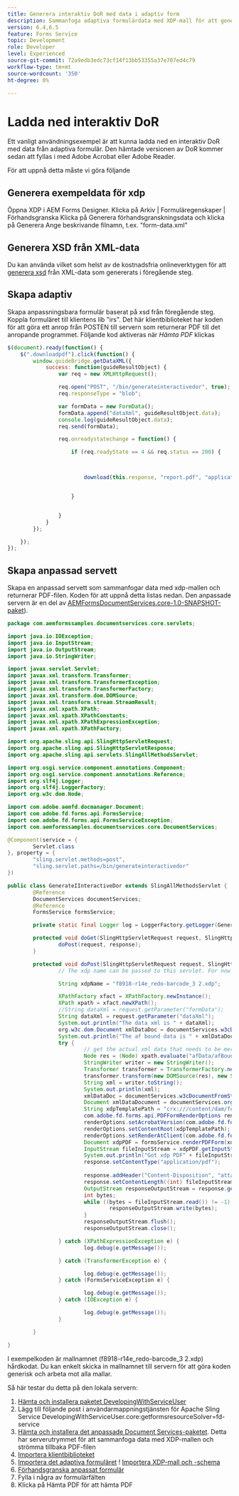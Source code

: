 ```yaml
---
title: Generera interaktiv DoR med data i adaptiv form
description: Sammanfoga adaptiva formulärdata med XDP-mall för att generera en nedladdningsbar PDF
version: 6.4,6.5
feature: Forms Service
topic: Development
role: Developer
level: Experienced
source-git-commit: 72a9edb3edc73cf14f13bb53355a37e707ed4c79
workflow-type: tm+mt
source-wordcount: '350'
ht-degree: 0%

---
```



# Ladda ned interaktiv DoR

Ett vanligt användningsexempel är att kunna ladda ned en interaktiv DoR med data från adaptiva formulär. Den hämtade versionen av DoR kommer sedan att fyllas i med Adobe Acrobat eller Adobe Reader.

För att uppnå detta måste vi göra följande

## Generera exempeldata för xdp

Öppna XDP i AEM Forms Designer.
Klicka på Arkiv | Formuläregenskaper | Förhandsgranska Klicka på Generera förhandsgranskningsdata och klicka på Generera Ange beskrivande filnamn, t.ex. &quot;form-data.xml&quot;

## Generera XSD från XML-data

Du kan använda vilket som helst av de kostnadsfria onlineverktygen för att [generera xsd](https://www.freeformatter.com/xsd-generator.html) från XML-data som genererats i föregående steg.

## Skapa adaptiv

Skapa anpassningsbara formulär baserat på xsd från föregående steg. Koppla formuläret till klientens lib &quot;irs&quot;. Det här klientbiblioteket har koden för att göra ett anrop från POSTEN till servern som returnerar PDF till det anropande programmet. Följande kod aktiveras när _Hämta PDF_ klickas

```javascript
$(document).ready(function() {
    $(".downloadpdf").click(function() {
        window.guideBridge.getDataXML({
            success: function(guideResultObject) {
                var req = new XMLHttpRequest();

                req.open("POST", "/bin/generateinteractivedor", true);
                req.responseType = "blob";

                var formData = new FormData();
                formData.append("dataXml", guideResultObject.data);
                console.log(guideResultObject.data);
                req.send(formData);

                req.onreadystatechange = function() {

                    if (req.readyState == 4 && req.status == 200) {



                        download(this.response, "report.pdf", "application/pdf");


                    }


                }
            }
        });

    });
});
```



## Skapa anpassad servett

Skapa en anpassad servett som sammanfogar data med xdp-mallen och returnerar PDF-filen. Koden för att uppnå detta listas nedan. Den anpassade servern är en del av [AEMFormsDocumentServices.core-1.0-SNAPSHOT-paket](/help/forms/assets/common-osgi-bundles/DevelopingWithServiceUser.jar)).

```java
package com.aemformssamples.documentservices.core.servlets;

import java.io.IOException;
import java.io.InputStream;
import java.io.OutputStream;
import java.io.StringWriter;

import javax.servlet.Servlet;
import javax.xml.transform.Transformer;
import javax.xml.transform.TransformerException;
import javax.xml.transform.TransformerFactory;
import javax.xml.transform.dom.DOMSource;
import javax.xml.transform.stream.StreamResult;
import javax.xml.xpath.XPath;
import javax.xml.xpath.XPathConstants;
import javax.xml.xpath.XPathExpressionException;
import javax.xml.xpath.XPathFactory;

import org.apache.sling.api.SlingHttpServletRequest;
import org.apache.sling.api.SlingHttpServletResponse;
import org.apache.sling.api.servlets.SlingAllMethodsServlet;

import org.osgi.service.component.annotations.Component;
import org.osgi.service.component.annotations.Reference;
import org.slf4j.Logger;
import org.slf4j.LoggerFactory;
import org.w3c.dom.Node;

import com.adobe.aemfd.docmanager.Document;
import com.adobe.fd.forms.api.FormsService;
import com.adobe.fd.forms.api.FormsServiceException;
import com.aemformssamples.documentservices.core.DocumentServices;

@Component(service = {
        Servlet.class
}, property = {
        "sling.servlet.methods=post",
        "sling.servlet.paths=/bin/generateinteractivedor"
})

public class GenerateIInteractiveDor extends SlingAllMethodsServlet {
        @Reference
        DocumentServices documentServices;
        @Reference
        FormsService formsService;

        private static final Logger log = LoggerFactory.getLogger(GenerateIInteractiveDor.class);

        protected void doGet(SlingHttpServletRequest request, SlingHttpServletResponse response) {
                doPost(request, response);
        }

        protected void doPost(SlingHttpServletRequest request, SlingHttpServletResponse response) {
                // The xdp name can be passed to this servlet. For now it have been hardocded.

                String xdpName = "f8918-r14e_redo-barcode_3 2.xdp";

                XPathFactory xfact = XPathFactory.newInstance();
                XPath xpath = xfact.newXPath();
                //String dataXml = request.getParameter("formData");
                String dataXml = request.getParameter("dataXml");
                System.out.println("The data xml is " + dataXml);
                org.w3c.dom.Document xmlDataDoc = documentServices.w3cDocumentFromStrng(dataXml);
                System.out.println("The af bound data is " + xmlDataDoc.getElementsByTagName("topmostSubform").getLength());
                try {
                        // get the actual xml data that needs to be merged with the template. This can be made more generic
                        Node res = (Node) xpath.evaluate("afData/afBoundData/topmostSubform", xmlDataDoc, XPathConstants.NODE);
                        StringWriter writer = new StringWriter();
                        Transformer transformer = TransformerFactory.newInstance().newTransformer();
                        transformer.transform(new DOMSource(res), new StreamResult(writer));
                        String xml = writer.toString();
                        System.out.println(xml);
                        xmlDataDoc = documentServices.w3cDocumentFromStrng(xml);
                        Document xmlDataDocument = documentServices.orgw3cDocumentToAEMFDDocument(xmlDataDoc);
                        String xdpTemplatePath = "crx:///content/dam/formsanddocuments";
                        com.adobe.fd.forms.api.PDFFormRenderOptions renderOptions = new com.adobe.fd.forms.api.PDFFormRenderOptions();
                        renderOptions.setAcrobatVersion(com.adobe.fd.forms.api.AcrobatVersion.Acrobat_11);
                        renderOptions.setContentRoot(xdpTemplatePath);
                        renderOptions.setRenderAtClient(com.adobe.fd.forms.api.RenderAtClient.NO);
                        Document xdpPDF = formsService.renderPDFForm(xdpName, xmlDataDocument, renderOptions);
                        InputStream fileInputStream = xdpPDF.getInputStream();
                        System.out.println("Got xdp PDF" + fileInputStream.available());
                        response.setContentType("application/pdf");
                        
                        response.addHeader("Content-Disposition", "attachment; filename=" + xdpName.replace("xdp", "pdf"));
                        response.setContentLength((int) fileInputStream.available());
                        OutputStream responseOutputStream = response.getOutputStream();
                        int bytes;
                        while ((bytes = fileInputStream.read()) != -1) {
                                responseOutputStream.write(bytes);
                        }
                        responseOutputStream.flush();
                        responseOutputStream.close();

                } catch (XPathExpressionException e) {
                        log.debug(e.getMessage());

                } catch (TransformerException e) {

                        log.debug(e.getMessage());
                } catch (FormsServiceException e) {

                        log.debug(e.getMessage());
                } catch (IOException e) {

                        log.debug(e.getMessage());
                }

        }

}
```

I exempelkoden är mallnamnet (f8918-r14e_redo-barcode_3 2.xdp) hårdkodat. Du kan enkelt skicka in mallnamnet till servern för att göra koden generisk och arbeta mot alla mallar.


Så här testar du detta på den lokala servern:
1. [Hämta och installera paketet DevelopingWithServiceUser](/help/forms/assets/common-osgi-bundles/DevelopingWithServiceUser.jar)
1. Lägg till följande post i användarmappningstjänsten för Apache Sling Service DevelopingWithServiceUser.core:getformsresourceSolver=fd-service
1. [Hämta och installera det anpassade Document Services-paketet](/hep/forms/assets/common-osgi-bundles/AEMFormsDocumentServices.core-1.0-SNAPSHOT.jar). Detta har serverutrymmet för att sammanfoga data med XDP-mallen och strömma tillbaka PDF-filen
1. [Importera klientbiblioteket](assets/irs.zip)
1. [Importera det adaptiva formuläret](assets/f8918complete.zip)
! [Importera XDP-mall och -schema](assets/xdp-template-and-xsd.zip)
1. [Förhandsgranska anpassat formulär](http://localhost:4502/content/dam/formsanddocuments/f8918complete/jcr:content?wcmmode=disabled)
1. Fylla i några av formulärfälten
1. Klicka på Hämta PDF för att hämta PDF
